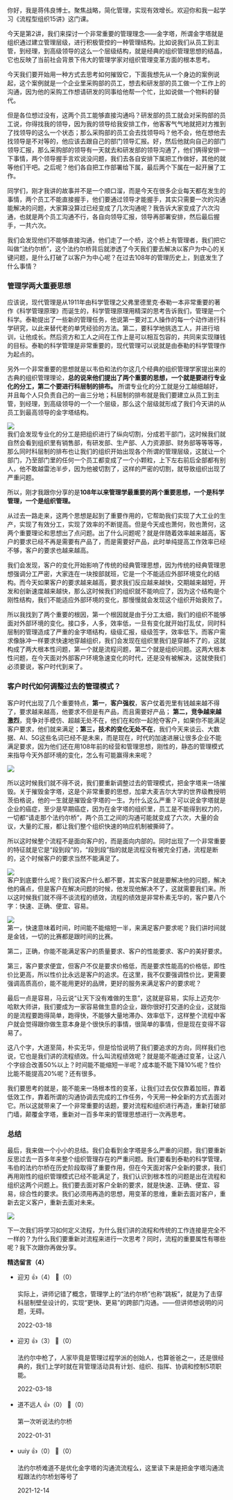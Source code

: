 你好，我是蒋伟良博士。聚焦战略，简化管理，实现有效增长。欢迎你和我一起学习《流程型组织15讲》这门课。

今天是第2讲，我们来探讨一个非常重要的管理理念——金字塔，所谓金字塔就是组织通过建立管理层级，进行积极管控的一种管理结构。比如说我们从员工到主管，到经理，到高级领导的这么一个层级结构，就是经典的组织管理思想的结晶，它也反映了当前社会背景下伟大的管理学家对组织管理变革方面的根本思考。

今天我们要开始用一种方式去思考如何摧毁它，下面我想先从一个身边的案例说起，这个案例就是一个企业里采购部的员工，想去和研发部的员工做一个工作上的沟通，因为他的采购工作想请研发的同事给他帮一个忙，比如说做一个物料的替代。

但是各位想过没有，这两个员工能够直接沟通吗？研发部的员工就会对采购部的员工说，你得找我的领导，因为我的领导给我安排工作，他客客气气地就把对方推到了找领导的这么一个状态；那么采购部的员工会去找领导吗？他不会，他在想他去找领导是不对等的，他应该去跟自己的部门领导汇报。好，然后他就向自己的部门领导汇报，那么采购部的领导有一天就去和研发部的领导沟通了，他们俩得安排一下事情，两个领导握手言欢说没问题，我们去各自安排下属把工作做好，其他的就等他们干吧。之后呢？他们各自把工作部署给下属，最后两个下属在一起开展了工作。

同学们，刚才我讲的故事并不是一个顺口溜，而是今天在很多企业每天都在发生的事情，两个员工不能直接握手，他们要通过领导才能握手，其实只需要一次的沟通能解决的问题，大家算没算过已经变成了几次沟通呢？我告诉大家变成了六次沟通，也就是两个员工沟通不行，各自向领导汇报，领导再部署安排，然后最后握手，一共六次。

我们会发现他们不能够直接沟通，他们走了一个桥，这个桥上有管理者，我们把它叫做“法约尔桥”，这个法约尔桥背后就渗透了今天我们要去解决以客户为中心的关键问题，是什么打破了以客户为中心呢？在过去108年的管理历史上，到底发生了什么事情？

### 管理学两大重要思想

应该说，现代管理是从1911年由科学管理之父弗里德里克·泰勒一本非常重要的著作《科学管理原理》而诞生的，科学管理原理用精深的思考告诉我们，管理是一个科学。泰勒提出了一些新的管理任务，他说第一要对工人操作的每一个动作进行科学研究，以此来替代老的单凭经验的方法。第二，要科学地挑选工人，并进行培训，让他成长。然后资方和工人之间在工作上是可以相互包容的，共同来实现赚钱的目标。泰勒的科学管理是非常重要的，现代管理可以说就是由泰勒的科学管理作为起点的。

另外一个非常重要的思想就是以韦伯和法约尔这几个经典的组织管理学家提出来的古典的组织管理理论，**总的说来他们提出了两个重要的思想，一个就是要进行专业化的分工，第二个要进行科层制的排布。** 所谓专业化的分工就是分工越细越好，并且每个人只负责自己的一亩三分地；科层制的排布就是我们要建立从员工到主管，到经理，到高级领导的一个一个层级，那么这个层级就形成了我们今天讲的从员工到最高领导的金字塔结构。

![](https://static001.geekbang.org/resource/image/b8/f7/b84b4598904ff993001ed1eff71d30f7.png?wh=2700%2A643)  
我们会发现专业化的分工是把组织进行了纵向切割，分成若干部门，这时候我们就自然会看到组织里有销售部，有研发部、生产部、人力资源部、财务部等等等等，那么同时科层制的排布也让我们的组织开始出现各个所谓的管理层级，这就让一个部门，乃至部门里的任何一个员工都变成了一个小颗粒，上下左右前后全部都有别人，他不敢越雷池半步，因为他被切割了，这样的严密的切割，就导致组织出现了严重问题。

所以，刚才我跟你分享的是**108年以来管理学最重要的两个重要思想，一个是科学管理，一个是组织管理。**

从过去一路走来，这两个思想是起到了重要作用的，它帮助我们实现了大工业的生产，实现了有效分工，实现了效率的不断提高。但是今天成也萧何，败也萧何，这两个重要理论和思想出了点问题。出了什么问题呢？就是伴随着效率越来越高，客户的要求已经不再是需要有产品了，而是需要好产品，此时单纯提高工作效率已经不够，客户的要求也越来越高。

我们会发现，客户的变化开始影响了传统的经典管理思想，因为传统的经典管理思想强调分工严密，大家连在一块按部就班，它是一个不能适应外部环境变化的结构。而今天如果客户的要求越来越高，要求我们反应越来越快，交期越来越短，开发和创新速度越来越快，那么这时候我们的组织就不能响应了，因为这个结构是个刚性结构，我们不能适应外部环境的变化，那慢慢就会发现这个组织开始衰败了。

所以我找到了两个重要的根因，第一个根因就是由于分工太细，我们的组织不能够面对外部环境的变化。接口多，人多，效率低，一旦有变化就开始打乱仗，同时科层制的管理造成了严重的金字塔结构，级级汇报，级级签字，效率低下。而客户需求像脉冲一样要求快速地穿越组织，我们会发现在组织里我们是穿越不了的，这就构成了两大根本性问题，第一个就是流程问题，第二个就是组织问题。这两大根本性问题，在今天面对外部客户环境急速变化的时代，还是没有被解决，这就使我们必须要说，客户时代到来了。

### 客户时代如何调整过去的管理模式？

客户时代出现了几个重要特点，**第一**，**客户强权**，客户仗着兜里有钱越来越不得了，要求越来越高，他要求不但是有产品，而且需要好产品； **第二，竞争越来越激烈**，竞争对手模仿、超越无处不在，他们在和你一起抢夺客户，如果你不能满足客户要求，他们就来满足；**第三，技术的变化无处不在**，我们今天来谈云、大数据、AI、5G这些名词已经不是未来，而是现在，时代的加速进展让很多企业不能满足要求，因为他们还在用108年前的经营和管理思想，刚性的，静态的管理模式来指导今天外部环境的变化，怎么有可能赢得未来呢？

![](https://static001.geekbang.org/resource/image/eb/30/ebed354cd975afc42541a5f1f4544430.png?wh=2700%2A685)

所以这时候我们就不得不说，我们要重新调整过去的管理模式，把金字塔来一场摧毁。关于摧毁金字塔，这是个非常重要的思想，加拿大麦吉尔大学的世界级教授明茨伯格说，他的一生就是摧毁金字塔的一生。为什么这么严重？可以说金字塔就是企业的癌症，至少是早期癌症，因为在金字塔的组织里，员工是不能得到权力的，一切都“请走那个法约尔桥”，两个员工之间的沟通可能就变成了六次，大量的会议，大量的汇报，都让我们整个组织快速的响应机制被撕碎了。

所以这时候整个流程不是面向客户的，而是面向内部的。同时出现了一个非常重要的特征就是它是“段到段”的，“段到段”指的就是流程没有被完全打通，流程是断的，这个时候客户的要求当然不能满足了。

![](https://static001.geekbang.org/resource/image/00/d9/00cb0806bf9e4aeb8d224fe9392368d9.png?wh=2700%2A1275)  
客户到底要什么呢？我们说客户什么都不要，其实客户就是要解决他的问题，解决他的痛点，但是客户在解决问题的时候，他发现他解决不了，这就需要我们来。所以这时候我们就不得不谈流程的绩效，流程的绩效是非常朴素无华的，客户要八个字：快速、正确、便宜、容易。

![](https://static001.geekbang.org/resource/image/12/b0/12b1bd3e438fd750d164755052791db0.png?wh=2700%2A685)  
第一，快速意味着时间，时间能不能缩短一半，来满足客户要求呢？我们讲时间就是金钱，一切的比赛都是跟时间的比赛。

第二，正确，你能不能满足客户的质量要求、客户的性能要求、客户的美好要求。

第三，客户要求便宜，但客户不仅是要求价格低，而是要求性能高的价格低，即性价比更高，所以性价比永远是客户的追求。在这里，我不仅要强调性价比，更需要强调高质高价，能不能用更好的品牌，更好的服务来满足客户的要求呢？

最后一点是容易，马云说“让天下没有难做的生意”，这就是容易，实际上迈克尔·哈默大师讲，我们要成为一家容易做生意的企业，跟你很好打交道的企业，这就指的是流程要跑得简单，跑得快，不能够大量地滞办、效率低下，这样整个流程中客户就会觉得跟你做生意本身是个很快乐的事情，很简单的事情，但是现在变得不容易了。

这八个字，大道至简，朴实无华，但是恰恰说明了我们要追求的方向，同样我们也说，它也是我们讲的流程绩效。什么叫流程绩效呢？就是能不能通过变革，让这八个字综合改善50%以上？时间能不能缩短一半呢？成本能不能下降10%呢？性价比能不能提高20%呢？还有很多。

我们要思考的就是，能不能来一场根本性的变革，让我们过去仅仅靠着加班，靠着低效工作，靠着所谓的沟通协调去完成的工作任务，今天用一种全新的方式去面对它。所以这就带来了一个非常重要的话题，要对流程和组织进行再造，重新打破部门墙，颠覆金字塔，重新对一百多年来的管理思想进行一次再思考。

### 总结

最后，我来做一个小小的总结。我们会看到金字塔是多么严重的问题，我们要重新反思过去一百多年来整个组织管理存在的严重问题。我们要看到泰勒的科学管理，韦伯的法约尔桥在历史阶段取得了重要作用，但在今天面对客户全新的要求，我们再用刚性的组织管理模式已经不能满足了，我们认识到根本性的问题是出在流程和组织这两个问题上。我们要去面对客户全新的要求，就是快速、正确、便宜、容易，综合性的要求。我们必须用再造的思想，用变革的思维，重新去面对客户，重新去定义客户，重新去面对未来。

![](https://static001.geekbang.org/resource/image/4e/17/4ebdf1d8dd915f938685260a2aff0e17.png?wh=2457%2A2448)

下一次我们将学习如何定义流程，为什么我们讲的流程和传统的工作连接是完全不一样的？为什么我们要重新对流程来进行一次思考？同时，流程的重要属性有哪些呢？我下次跟你再做分享。
<div><strong>精选留言（4）</strong></div><ul>
<li><span>迎刃</span> 👍（4） 💬（0）<p>实际上，讲师记错了概念，管理学上的“法约尔桥”也称“跳板”，就是为了击穿科层制壁垒设计的，实现“更快、更易”的跨部门沟通。——但讲师想说明的问题，无碍。</p>2022-03-18</li><br/><li><span>迎刃</span> 👍（3） 💬（0）<p>法约尔中枪了，人家毕竟是管理过程学派的创始人，也算爸爸之一，还是很经典的，我们上学时就在背管理活动具有计划、组织、指挥、协调和控制5项职能。</p>2022-03-18</li><br/><li><span>道不远人</span> 👍（0） 💬（0）<p>第一次听说法约尔桥</p>2022-01-31</li><br/><li><span>uuiy</span> 👍（0） 💬（0）<p>法约尔桥难道不是优化金字塔的沟通流流程么，这里读下来是把金字塔沟通流程跟法约尔桥划等号了</p>2021-12-14</li><br/>
</ul>